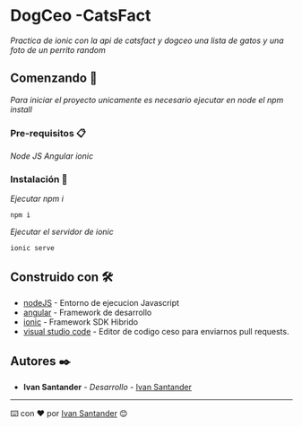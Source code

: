 # DogCeo -CatsFact

_Practica de ionic con la api de catsfact y dogceo una lista de gatos y una foto de un perrito random_

## Comenzando 🚀

_Para iniciar el proyecto unicamente es necesario ejecutar en node el npm install_


### Pre-requisitos 📋

_Node JS_
_Angular_
_ionic_

### Instalación 🔧

_Ejecutar npm i_

```
npm i
```

_Ejecutar el servidor de ionic_

```
ionic serve
```


## Construido con 🛠️

* [nodeJS](https://nodejs.org/en/) - Entorno de ejecucion Javascript
* [angular](https://angular.io/cli/) - Framework de desarrollo
* [ionic](https://code.visualstudio.com/) - Framework SDK Hibrido
* [visual studio code](https://rometools.github.io/rome/) - Editor de codigo
ceso para enviarnos pull requests.


## Autores ✒️

* **Ivan Santander** - *Desarrollo* - [Ivan Santander](https://www.ivansantander.com)


---
⌨️ con ❤️ por [Ivan Santander](https://ivansantander.com/) 😊